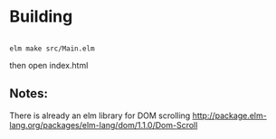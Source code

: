 # Building

```

elm make src/Main.elm

```

then open index.html


## Notes:

There is already an elm library for DOM scrolling
http://package.elm-lang.org/packages/elm-lang/dom/1.1.0/Dom-Scroll
